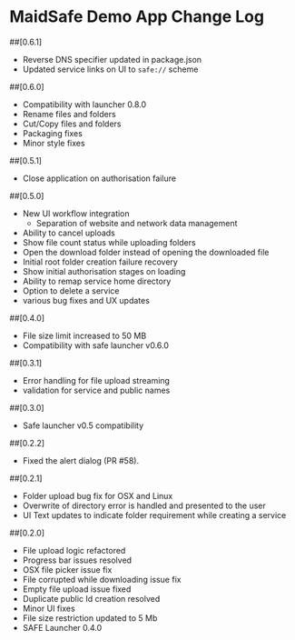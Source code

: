 # MaidSafe Demo App Change Log

##[0.6.1]
- Reverse DNS specifier updated in package.json
- Updated service links on UI to `safe://` scheme

##[0.6.0]
- Compatibility with launcher 0.8.0
- Rename files and folders
- Cut/Copy files and folders
- Packaging fixes
- Minor style fixes

##[0.5.1]
- Close application on authorisation failure

##[0.5.0]
- New UI workflow integration
  - Separation of website and network data management
- Ability to cancel uploads
- Show file count status while uploading folders
- Open the download folder instead of opening the downloaded file
- Initial root folder creation failure recovery
- Show initial authorisation stages on loading
- Ability to remap service home directory
- Option to delete a service
- various bug fixes and UX updates

##[0.4.0]
  - File size limit increased to 50 MB
  - Compatibility with safe launcher v0.6.0

##[0.3.1]
  - Error handling for file upload streaming
  - validation for service and public names

##[0.3.0]
  - Safe launcher v0.5 compatibility

##[0.2.2]
  - Fixed the alert dialog (PR #58).

##[0.2.1]
  - Folder upload bug fix for OSX and Linux  
  - Overwrite of directory error is handled and presented to the user
  - UI Text updates to indicate folder requirement while creating a service

##[0.2.0]
  - File upload logic refactored
  - Progress bar issues resolved
  - OSX file picker issue fix
  - File corrupted while downloading issue fix
  - Empty file upload issue fixed
  - Duplicate public Id creation resolved
  - Minor UI fixes
  - File size restriction updated to 5 Mb
  - SAFE Launcher 0.4.0
